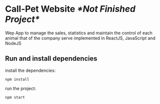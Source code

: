# Call-Pet Website  *\*Not Finished Project\**
Wep App to manage the sales, statistics and maintain the control of each animal that of the company serve implemented in ReactJS, JavaScript and NodeJS

## Run and install dependencies 
install the dependencies:
```
npm install
```

run the project:
```
npm start
```
